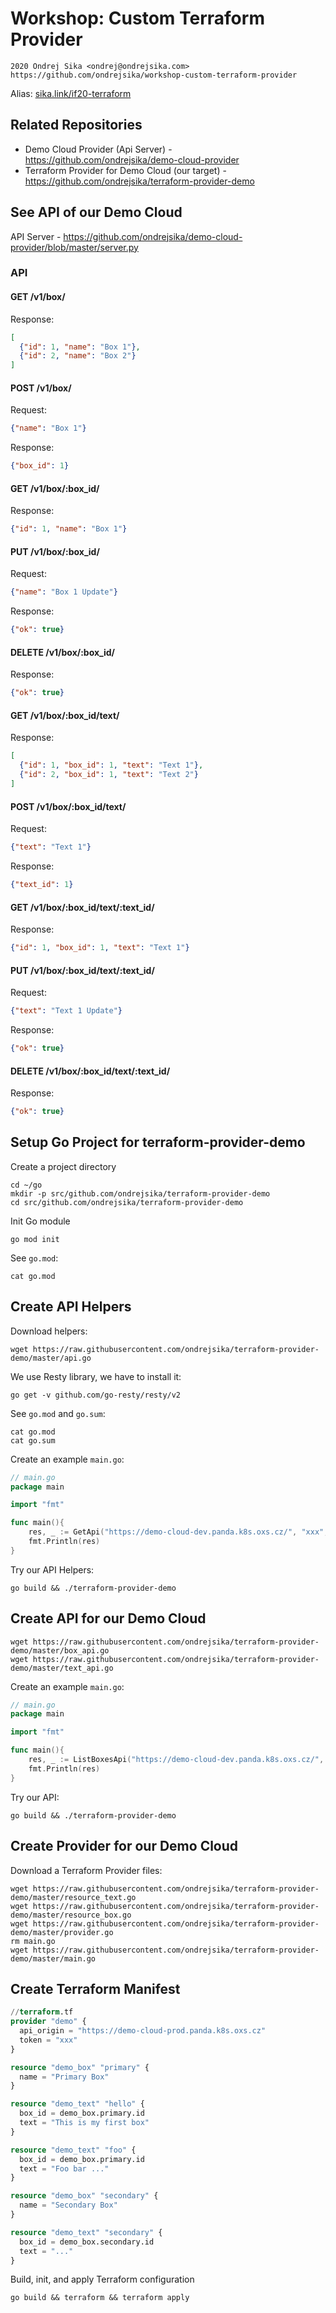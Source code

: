 # Workshop: Custom Terraform Provider

    2020 Ondrej Sika <ondrej@ondrejsika.com>
    https://github.com/ondrejsika/workshop-custom-terraform-provider

Alias: [sika.link/if20-terraform](https://sika.link/if20-terraform)


## Related Repositories

- Demo Cloud Provider (Api Server) - https://github.com/ondrejsika/demo-cloud-provider
- Terraform Provider for Demo Cloud (our target) - https://github.com/ondrejsika/terraform-provider-demo

## See API of our Demo Cloud

API Server - https://github.com/ondrejsika/demo-cloud-provider/blob/master/server.py

### API

#### GET /v1/box/

Response:

```json
[
  {"id": 1, "name": "Box 1"},
  {"id": 2, "name": "Box 2"}
]
```

#### POST /v1/box/

Request:

```json
{"name": "Box 1"}
```

Response:

```json
{"box_id": 1}
```

#### GET /v1/box/:box_id/

Response:

```json
{"id": 1, "name": "Box 1"}
```

#### PUT /v1/box/:box_id/

Request:

```json
{"name": "Box 1 Update"}
```

Response:

```json
{"ok": true}
```

#### DELETE /v1/box/:box_id/

Response:

```json
{"ok": true}
```

#### GET /v1/box/:box_id/text/

Response:

```json
[
  {"id": 1, "box_id": 1, "text": "Text 1"},
  {"id": 2, "box_id": 1, "text": "Text 2"}
]
```

#### POST /v1/box/:box_id/text/

Request:

```json
{"text": "Text 1"}
```

Response:

```json
{"text_id": 1}
```

#### GET /v1/box/:box_id/text/:text_id/

Response:

```json
{"id": 1, "box_id": 1, "text": "Text 1"}
```

#### PUT /v1/box/:box_id/text/:text_id/

Request:

```json
{"text": "Text 1 Update"}
```

Response:

```json
{"ok": true}
```

#### DELETE /v1/box/:box_id/text/:text_id/

Response:

```json
{"ok": true}
```


## Setup Go Project for terraform-provider-demo

Create a project directory

```
cd ~/go
mkdir -p src/github.com/ondrejsika/terraform-provider-demo
cd src/github.com/ondrejsika/terraform-provider-demo
```

Init Go module

```
go mod init
```

See `go.mod`:

```
cat go.mod
```

## Create API Helpers

Download helpers:

```
wget https://raw.githubusercontent.com/ondrejsika/terraform-provider-demo/master/api.go
```

We use Resty library, we have to install it:

```
go get -v github.com/go-resty/resty/v2
```

See `go.mod` and `go.sum`:

```
cat go.mod
cat go.sum
```

Create an example `main.go`:

```go
// main.go
package main

import "fmt"

func main(){
	res, _ := GetApi("https://demo-cloud-dev.panda.k8s.oxs.cz/", "xxx", "/v1/box/")
	fmt.Println(res)
}
```

Try our API Helpers:

```
go build && ./terraform-provider-demo
```

## Create API for our Demo Cloud

```
wget https://raw.githubusercontent.com/ondrejsika/terraform-provider-demo/master/box_api.go
wget https://raw.githubusercontent.com/ondrejsika/terraform-provider-demo/master/text_api.go
```

Create an example `main.go`:

```go
// main.go
package main

import "fmt"

func main(){
	res, _ := ListBoxesApi("https://demo-cloud-dev.panda.k8s.oxs.cz/", "xxx")
	fmt.Println(res)
}
```

Try our API:

```
go build && ./terraform-provider-demo
```


## Create Provider for our Demo Cloud

Download a Terraform Provider files:

```
wget https://raw.githubusercontent.com/ondrejsika/terraform-provider-demo/master/resource_text.go
wget https://raw.githubusercontent.com/ondrejsika/terraform-provider-demo/master/resource_box.go
wget https://raw.githubusercontent.com/ondrejsika/terraform-provider-demo/master/provider.go
rm main.go
wget https://raw.githubusercontent.com/ondrejsika/terraform-provider-demo/master/main.go
```


## Create Terraform Manifest

```terraform
//terraform.tf
provider "demo" {
  api_origin = "https://demo-cloud-prod.panda.k8s.oxs.cz"
  token = "xxx"
}

resource "demo_box" "primary" {
  name = "Primary Box"
}

resource "demo_text" "hello" {
  box_id = demo_box.primary.id
  text = "This is my first box"
}

resource "demo_text" "foo" {
  box_id = demo_box.primary.id
  text = "Foo bar ..."
}

resource "demo_box" "secondary" {
  name = "Secondary Box"
}

resource "demo_text" "secondary" {
  box_id = demo_box.secondary.id
  text = "..."
}
```

Build, init, and apply Terraform configuration

```
go build && terraform && terraform apply
```

